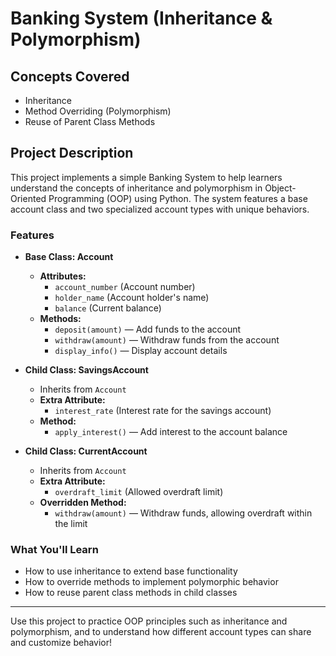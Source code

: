 # Banking System (Inheritance & Polymorphism)

## Concepts Covered
- Inheritance
- Method Overriding (Polymorphism)
- Reuse of Parent Class Methods

## Project Description

This project implements a simple Banking System to help learners understand the concepts of inheritance and polymorphism in Object-Oriented Programming (OOP) using Python. The system features a base account class and two specialized account types with unique behaviors.

### Features

- **Base Class: Account**
  - **Attributes:**
    - `account_number` (Account number)
    - `holder_name` (Account holder's name)
    - `balance` (Current balance)
  - **Methods:**
    - `deposit(amount)` — Add funds to the account
    - `withdraw(amount)` — Withdraw funds from the account
    - `display_info()` — Display account details

- **Child Class: SavingsAccount**
  - Inherits from `Account`
  - **Extra Attribute:**
    - `interest_rate` (Interest rate for the savings account)
  - **Method:**
    - `apply_interest()` — Add interest to the account balance

- **Child Class: CurrentAccount**
  - Inherits from `Account`
  - **Extra Attribute:**
    - `overdraft_limit` (Allowed overdraft limit)
  - **Overridden Method:**
    - `withdraw(amount)` — Withdraw funds, allowing overdraft within the limit

### What You'll Learn

- How to use inheritance to extend base functionality
- How to override methods to implement polymorphic behavior
- How to reuse parent class methods in child classes

---

Use this project to practice OOP principles such as inheritance and polymorphism, and to understand how different account types can share and customize behavior!
